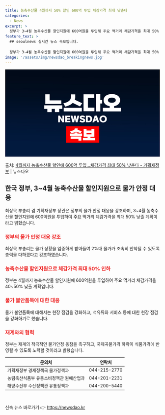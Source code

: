 ```yaml
---
title: 농축수산물 4월까지 50% 할인 600억 투입 체감가격 최대 낮춘다
categories:
  - News
excerpt: >
  정부가 3~4월 농축수산물 할인지원에 600억원을 투입해 주요 먹거리 체감가격을 최대 50% 인하하겠다고 밝…
feature_text: >
  ## seoulnews 실시간 뉴스 속보입니다.

  정부가 3~4월 농축수산물 할인지원에 600억원을 투입해 주요 먹거리 체감가격을 최대 50% 인하하겠다고 밝…
image: '/assets/img/newsdao_breakingnews.jpg'
---
```


![뉴스다오 속보](/assets/img/newsdao_breakingnews.jpg)

<p>출처: <a href="https://newsdao.kr/3279" rel="dofollow">4월까지 농축수산물 할인에 600억 투입…체감가격 최대 50% 낮춘다 - 기획재정부</a> | 뉴스다오</p>

<h2 data-ke-size="size26">한국 정부, 3~4월 농축수산물 할인지원으로 물가 안정 대응</h2>
<p data-ke-size="size16">최상목 부총리 겸 기획재정부 장관은 정부의 물가 안정 대응을 강조하며, 3~4월 농축수산물 할인지원에 600억원을 투입하여 주요 먹거리 체감가격을 최대 50% 낮출 계획이라고 밝혔습니다.</p>

<h3><b><span style="color: #ee2323;">정부의 물가 안정 대응 강조</span></b></h3>
<p data-ke-size="size16">최상목 부총리는 물가 상황을 엄중하게 받아들여 2%대 물가가 조속히 안착될 수 있도록 총력을 다하겠다고 강조하였습니다.</p>

<h3><b><span style="color: #ee2323;">농축수산물 할인지원으로 체감가격 최대 50% 인하</span></b></h3>
<p data-ke-size="size16">정부는 4월까지 농축수산물 할인지원에 600억원을 투입하여 주요 먹거리 체감가격을 40~50% 낮출 계획입니다.</p>

<h3><b><span style="color: #ee2323;">물가 불안품목에 대한 대응</span></b></h3>
<p data-ke-size="size16">물가 불안품목에 대해서는 현장 점검을 강화하고, 석유류와 서비스 등에 대한 현장 점검을 강화하기로 했습니다.</p>

<h3><b><span style="color: #ee2323;">재계와의 협력</span></b></h3>
<p data-ke-size="size16">정부는 재계의 적극적인 물가안정 동참을 촉구하고, 국제곡물가격 하락이 식품가격에 반영될 수 있도록 노력할 것이라고 밝혔습니다.</p>

<table>
	<thead>
		<tr>
			<th>문의처</th>
			<th>연락처</th>
		</tr>
	</thead>
	<tbody>
		<tr>
			<td>기획재정부 경제정책국 물가정책과</td>
			<td>044-215-2770</td>
		</tr>
		<tr>
			<td>농림축산식품부 유통소비정책관 원예산업과</td>
			<td>044-201-2231</td>
		</tr>
		<tr>
			<td>해양수산부 수산정책관 유통정책과</td>
			<td>044-200-5440</td>
		</tr>
	</tbody>
</table>
<p data-ke-size="size16">&nbsp;</p> 

신속 뉴스 바로가기 👉 <a href="https://newsdao.kr" rel="dofollow">https://newsdao.kr</a>


